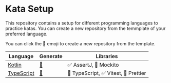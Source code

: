 # Kata Setup

<!-- This file is generated by src/generate.ts -->
<!-- Do not edit this file manually -->
<!-- If you want to add a new language, create a PR adding it to repositories.ts and the bot will update this file -->

This repository contains a setup for different programming languages to practice katas.
You can create a new repository from the temmplate of your preferred language.

You can click the 🚀 emoji to create a new repository from the template.

| Language | Generate | Libraries |
| --- | --- | --- |
| [Kotlin](https://github.com/AgileCraftsmanshipCanarias/kata-setup-typescript) | [🚀](https://github.com/AgileCraftsmanshipCanarias/kata-setup-typescript/generate) | ✅ AssertJ, 🤖 Mockito |
| [TypeScript](https://github.com/AgileCraftsmanshipCanarias/kata-setup-typescript) | [🚀](https://github.com/AgileCraftsmanshipCanarias/kata-setup-typescript/generate) | 💬 TypeScript, ✅ Vitest, 💅 Prettier |

